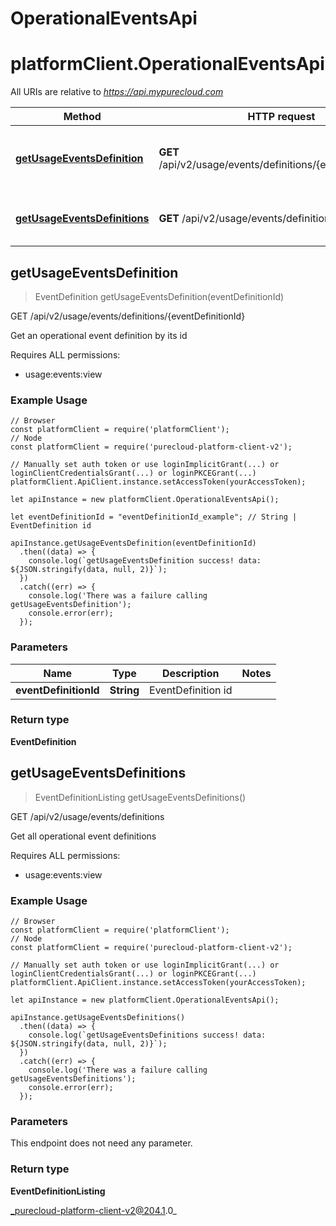 # OperationalEventsApi

# platformClient.OperationalEventsApi

All URIs are relative to *https://api.mypurecloud.com*

| Method | HTTP request | Description |
| ------------- | ------------- | ------------- |
[**getUsageEventsDefinition**](OperationalEventsApi#getUsageEventsDefinition) | **GET** /api/v2/usage/events/definitions/{eventDefinitionId} | Get an operational event definition by its id
[**getUsageEventsDefinitions**](OperationalEventsApi#getUsageEventsDefinitions) | **GET** /api/v2/usage/events/definitions | Get all operational event definitions



## getUsageEventsDefinition

> EventDefinition getUsageEventsDefinition(eventDefinitionId)


GET /api/v2/usage/events/definitions/{eventDefinitionId}

Get an operational event definition by its id

Requires ALL permissions:

* usage:events:view

### Example Usage

```{"language":"javascript"}
// Browser
const platformClient = require('platformClient');
// Node
const platformClient = require('purecloud-platform-client-v2');

// Manually set auth token or use loginImplicitGrant(...) or loginClientCredentialsGrant(...) or loginPKCEGrant(...)
platformClient.ApiClient.instance.setAccessToken(yourAccessToken);

let apiInstance = new platformClient.OperationalEventsApi();

let eventDefinitionId = "eventDefinitionId_example"; // String | EventDefinition id

apiInstance.getUsageEventsDefinition(eventDefinitionId)
  .then((data) => {
    console.log(`getUsageEventsDefinition success! data: ${JSON.stringify(data, null, 2)}`);
  })
  .catch((err) => {
    console.log('There was a failure calling getUsageEventsDefinition');
    console.error(err);
  });
```

### Parameters


| Name | Type | Description  | Notes |
| ------------- | ------------- | ------------- | ------------- |
 **eventDefinitionId** | **String** | EventDefinition id |  |

### Return type

**EventDefinition**


## getUsageEventsDefinitions

> EventDefinitionListing getUsageEventsDefinitions()


GET /api/v2/usage/events/definitions

Get all operational event definitions

Requires ALL permissions:

* usage:events:view

### Example Usage

```{"language":"javascript"}
// Browser
const platformClient = require('platformClient');
// Node
const platformClient = require('purecloud-platform-client-v2');

// Manually set auth token or use loginImplicitGrant(...) or loginClientCredentialsGrant(...) or loginPKCEGrant(...)
platformClient.ApiClient.instance.setAccessToken(yourAccessToken);

let apiInstance = new platformClient.OperationalEventsApi();

apiInstance.getUsageEventsDefinitions()
  .then((data) => {
    console.log(`getUsageEventsDefinitions success! data: ${JSON.stringify(data, null, 2)}`);
  })
  .catch((err) => {
    console.log('There was a failure calling getUsageEventsDefinitions');
    console.error(err);
  });
```

### Parameters

This endpoint does not need any parameter.

### Return type

**EventDefinitionListing**


_purecloud-platform-client-v2@204.1.0_
